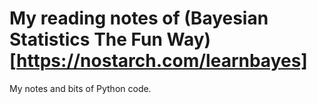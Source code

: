 # My reading notes of (Bayesian Statistics The Fun Way)[https://nostarch.com/learnbayes]
My notes and bits of Python code.
